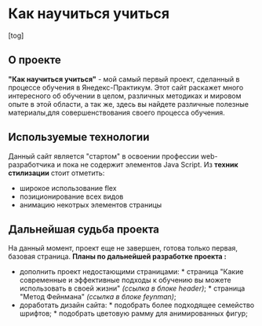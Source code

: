 # Как научиться учиться

[tog]

## О проекте
  **"Как научиться учиться"** - мой самый первый проект, сделанный в процессе обучения в Янедекс-Практикум.
  Этот сайт раскажет много интересного об обучении в целом, различных методиках и мировом опыте в этой области, а так же, здесь вы найдете различные полезные материалы,для совершенствования своего процесса обучения.

  ## Используемые технологии
  Данный сайт является "стартом" в освоении профессии web-разработчика и пока не содержит элементов Java Script.
  Из **техник стилизации** стоит отметить:
  * широкое использование flex
  * позиционирование всех видов
  * анимацию некотрых элементов страницы

  ## Дальнейшая судьба проекта
  На данный момент, проект еще не завершен, готова только первая, базовая страница.
  **Планы по дальнейшей разработке проекта :**
  * дополнить проект недостающими страницами:
          * страница "Какие современные и эффективные подходы к обучению вы можете использовать в своей жизни" _(ссылка в блоке header)_;
          * страница "Метод Фейнмана" _(ссылка в блоке feynman)_;
  * доработать дизайн сайта:
          * подобрать более подходящее семейство шрифтов;
          * подобрать цветовую рамму для анимированных фигур;
